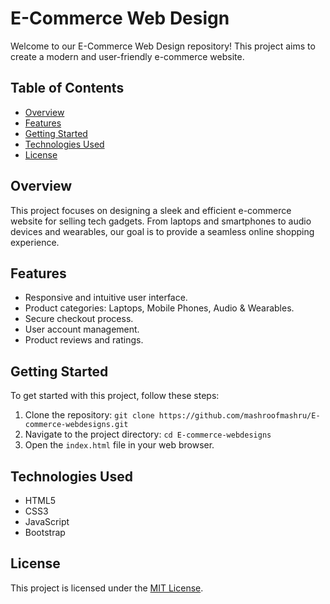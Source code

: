 # E-Commerce Web Design

Welcome to our E-Commerce Web Design repository! This project aims to create a modern and user-friendly e-commerce website.

## Table of Contents

- [Overview](#overview)
- [Features](#features)
- [Getting Started](#getting-started)
- [Technologies Used](#technologies-used)
- [License](#license)

## Overview

This project focuses on designing a sleek and efficient e-commerce website for selling tech gadgets. From laptops and smartphones to audio devices and wearables, our goal is to provide a seamless online shopping experience.

## Features

- Responsive and intuitive user interface.
- Product categories: Laptops, Mobile Phones, Audio & Wearables.
- Secure checkout process.
- User account management.
- Product reviews and ratings.

## Getting Started

To get started with this project, follow these steps:

1. Clone the repository: `git clone https://github.com/mashroofmashru/E-commerce-webdesigns.git`
2. Navigate to the project directory: `cd E-commerce-webdesigns`
3. Open the `index.html` file in your web browser.

## Technologies Used

- HTML5
- CSS3
- JavaScript
- Bootstrap

## License

This project is licensed under the [MIT License](LICENSE.md).
